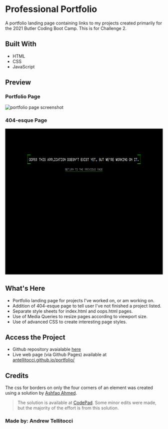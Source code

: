 # Professional Portfolio

A portfolio landing page containing links to my projects created primarily for the 2021 Butler Coding Boot Camp. This is for Challenge 2.

## Built With

* HTML
* CSS
* JavaScript

## Preview

### Portfolio Page
<img src="https://raw.githubusercontent.com/antellitocci/portfolio/main/assets/images/portfolio-page-screenshot.png" alt="portfolio page screenshot" width="715" height="994"/>

### 404-esque Page
<img src="https://raw.githubusercontent.com/antellitocci/portfolio/main/assets/images/oops-page-screenshot.png" alt="oops page screenshot" width="840" height="467"/>

## What's Here

* Portfolio landing page for projects I've worked on, or am working on.
* Addition of 404-esque page to tell user I've not finished a project listed.
* Separate style sheets for index.html and oops.html pages.
* Use of Media Queries to resize pages according to viewport size.
* Use of advanced CSS to create interesting page styles.

## Access the Project

- Github repository avaialable [here](https://github.com/antellitocci/portfolio)
- Live web page (via Github Pages) available at [antellitocci.github.io/portfolio/](https://antellitocci.github.io/portfolio/)

## Credits

The css for borders on only the four corners of an element was created using a solution by [Ashfaq Ahmed](https://codepad.co/aishfak).
> The solution is available at [CodePad](https://codepad.co/snippet/only-corner-border-for-an-element). Some minor edits were made, but the majority of the effort is from this solution. 
### Made by: Andrew Tellitocci